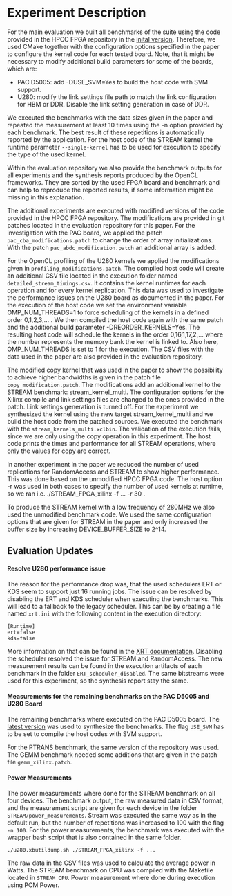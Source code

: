 # Experiment Description

For the main evaluation we built all benchmarks of the suite using the code provided in the HPCC FPGA repository in the [inital version](https://github.com/pc2/HPCC_FPGA/tree/1d8dead9d00a359e0116f0fd2c56206dcbf10d05).
Therefore, we used CMake together with the configuration options specified in the paper to configure the kernel code for each tested board.
Note, that it might be necessary to modify additional build parameters for some of the boards, which are:

- PAC D5005: add -DUSE_SVM=Yes to build the host code with SVM support.
- U280: modify the link settings file path to match the link configuration for HBM or DDR. Disable the link setting generation in case of DDR.

We executed the benchmarks with the data sizes given in the paper and repeated the measurement at least 10 times using the -n option provided by each benchmark.
The best result of these repetitions is automatically reported by the application.
For the host code of the STREAM kernel the runtime parameter `--single-kernel` has to be used for execution to specify the type of the used kernel.

Within the evaluation repository we also provide the benchmark outputs for all experiments and the synthesis reports produced by the OpenCL frameworks.
They are sorted by the used FPGA board and benchmark and can help to reproduce the reported results, if some information might be missing in this explanation.

The additional experiments are executed with modified versions of the code provided in the HPCC FPGA repository.
The modifications are provided in git patches located in the evaluation repository for this paper.
For the investigation with the PAC board, we applied the patch `pac_cba_modifications.patch` to change the order of array initializations.
With the patch `pac_abdc_modification.patch` an additional array is added.

For the OpenCL profiling of the U280 kernels we applied the modifications given in `profiling_modifications.patch`.
The compiled host code will create an additional CSV file located in the execution folder named `detailed_stream_timings.csv`.
It contains the kernel runtimes for each operation and for every kernel replication.
This data was used to investigate the performance issues on the U280 board as documented in the paper.
For the execution of the host code we set the environment variable OMP_NUM_THREADS=1 to force scheduling of the kernels in a defined order 0,1,2,3,... .
We then compiled the host code again with the same patch and the additional build parameter -DREORDER_KERNELS=Yes.
The resulting host code will schedule the kernels in the order 0,16,1,17,2,... where the number represents the memory bank the kernel is linked to.
Also here, OMP_NUM_THREADS is set to 1 for the execution.
The CSV files with the data used in the paper are also provided in the evaluation repository.

The modified copy kernel that was used in the paper to show the possibility to achieve higher bandwidths is given in the patch file `copy_modification.patch`.
The modifications add an additional kernel to the STREAM benchmark: stream_kernel_multi.
The configuration options for the Xilinx compile and link settings files are changed to the ones provided in the patch.
Link settings generation is turned off.
For the experiment we synthesized the kernel using the new target stream_kernel_multi and we build the host code from the patched sources.
We executed the benchmark with the `stream_kernels_multi.xclbin`.
The validation of the execution fails, since we are only using the copy operation in this experiment.
The host code prints the times and performance for all STREAM operations, where only the values for copy are correct.

In another experiment in the paper we reduced the number of used replications for RandomAccess and STREAM to show higher performance.
This was done based on the unmodified HPCC FPGA code.
The host option -r was used in both cases to specify the number of used kernels at runtime, so we ran i.e. ./STREAM_FPGA_xilinx -f ... -r 30 .

To produce the STREAM kernel with a low frequency of 280MHz we also used the unmodified benchmark code.
We used the same configuration options that are given for STREAM in the paper and only increased the buffer size by increasing DEVICE_BUFFER_SIZE to 2^14.

## Evaluation Updates

#### Resolve U280 performance issue

The reason for the performance drop was, that the used schedulers ERT or KDS seem to support just 16 running jobs.
The issue can be resolved by disabling the ERT and KDS scheduler when executing the benchmarks.
This will lead to a fallback to the legacy scheduler.
This can be by creating a file named `xrt.ini` with the following content in the execution directory:

    [Runtime]
    ert=false
    kds=false

More information on that can be found in the [XRT documentation](https://github.com/Xilinx/XRT/blob/master/src/runtime_src/doc/toc/debug-faq.rst#xrt-scheduling-options).
Disabling the scheduler resolved the issue for STREAM and RandomAccess.
The new measurement results can be found in the execution artifacts of each benchmark in the folder `ERT_scheduler_disabled`.
The same bitstreams were used for this experiment, so the synthesis report stay the same.


#### Measurements for the remaining benchmarks on the PAC D5005 and U280 Board

The remaining benchmarks where executed on the PAC D5005 board.
The [latest version](https://github.com/pc2/HPCC_FPGA/tree/b3f515600ab4f2e4fb0f33e45c26545697e761d9) was used to synthesize the benchmarks.
The flag `USE_SVM` has to be set to compile the host codes with SVM support.

For the PTRANS benchmark, the same version of the repository was used.
The GEMM benchmark needed some additions that are given in the patch file `gemm_xilinx.patch`.


#### Power Measurements

The power measurements where done for the STREAM benchmark on all four devices.
The benchmark output, the raw measured data in CSV format, and the measurement script are given for each device in the folder `STREAM/power_measurements`.
Stream was executed the same way as in the default run, but the number of repetitions was increased to 100 with the flag `-n 100`.
For the power measurements, the benchmark was executed with the wrapper bash script that is also contained in the same folder.

    ./u280.xbutildump.sh ./STREAM_FPGA_xilinx -f ...

The raw data in the CSV files was used to calculate the average power in Watts.
The STREAM benchmark on CPU was compiled with the Makefile located in `STREAM CPU`.
Power measurement where done during execution using PCM Power.
